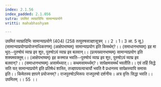 ```yaml
---
index: 2.1.56
index_padded: 2.1.056
sutra: उपमितं व्याघ्रादिभिः सामान्याप्रयोगे
vritti: mahabhashyam

---
```

 उपमितं व्याघ्रादिभिः सामान्याप्रयोगे (404) (258 तत्पुरुषसञ्ज्ञासूत्रम् ।। 2 । 1। 3 आ. 5 सू.) (सामान्याप्रयोगप्रयोजनाधिकरणम्) (आक्षेपभाष्यम्) सामान्याप्रयोग इति किमर्थम्?।। (समाधानभाष्यम्) इह मा भूत्--पुरुषोयं व्याघ्र इव शूरः, पुरुषोऽयं व्याघ्र इव बलवान्।। (प्रत्यख्यानभाष्यम्) सामान्याप्रयोग इति शक्यमवक्तुम्।। (आक्षेपभाष्यम्) इह कस्मान्न भवति--पुरुषोयं व्याघ्र इव शूरः, पुरुषोऽयं व्याघ्र इव बलवान्?।। (समाधानभाष्यम्) असार्मथ्यात्।। कथमसामर्थ्यम्?। सापेक्षमसमर्थं भवतीति।। एवं तर्हि सिद्धे सति यत् सामान्याप्रयोगे इति प्रतिषेधं शास्ति, तज्ज्ञापयत्याचार्यो भवति वै प्रधानस्य सापेक्षस्यापि समासः इति।। किमेतस्य ज्ञापने प्रयोजनम्?। राजपुरुषोऽभिरूपः राजपुरुषो दर्शनीयः। अत्र वृत्तिः सिद्धा भवति।। उपमितम् ।। 55 ।। 